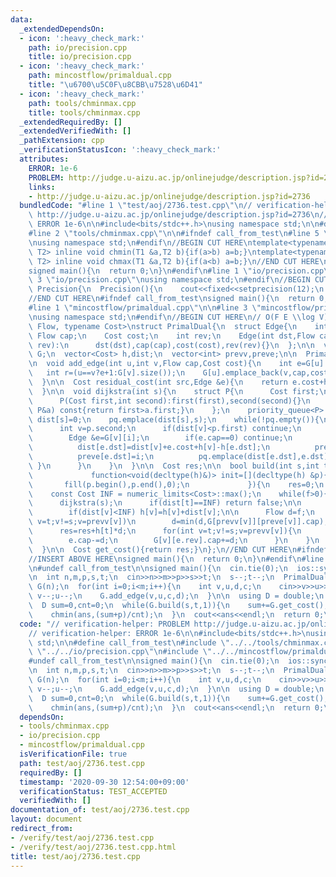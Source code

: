 ```yaml
---
data:
  _extendedDependsOn:
  - icon: ':heavy_check_mark:'
    path: io/precision.cpp
    title: io/precision.cpp
  - icon: ':heavy_check_mark:'
    path: mincostflow/primaldual.cpp
    title: "\u6700\u5C0F\u8CBB\u7528\u6D41"
  - icon: ':heavy_check_mark:'
    path: tools/chminmax.cpp
    title: tools/chminmax.cpp
  _extendedRequiredBy: []
  _extendedVerifiedWith: []
  _pathExtension: cpp
  _verificationStatusIcon: ':heavy_check_mark:'
  attributes:
    ERROR: 1e-6
    PROBLEM: http://judge.u-aizu.ac.jp/onlinejudge/description.jsp?id=2736
    links:
    - http://judge.u-aizu.ac.jp/onlinejudge/description.jsp?id=2736
  bundledCode: "#line 1 \"test/aoj/2736.test.cpp\"\n// verification-helper: PROBLEM\
    \ http://judge.u-aizu.ac.jp/onlinejudge/description.jsp?id=2736\n// verification-helper:\
    \ ERROR 1e-6\n\n#include<bits/stdc++.h>\nusing namespace std;\n\n#define call_from_test\n\
    #line 2 \"tools/chminmax.cpp\"\n\n#ifndef call_from_test\n#line 5 \"tools/chminmax.cpp\"\
    \nusing namespace std;\n#endif\n//BEGIN CUT HERE\ntemplate<typename T1,typename\
    \ T2> inline void chmin(T1 &a,T2 b){if(a>b) a=b;}\ntemplate<typename T1,typename\
    \ T2> inline void chmax(T1 &a,T2 b){if(a<b) a=b;}\n//END CUT HERE\n#ifndef call_from_test\n\
    signed main(){\n  return 0;\n}\n#endif\n#line 1 \"io/precision.cpp\"\n\n#line\
    \ 3 \"io/precision.cpp\"\nusing namespace std;\n#endif\n//BEGIN CUT HERE\nstruct\
    \ Precision{\n  Precision(){\n    cout<<fixed<<setprecision(12);\n  }\n}precision_beet;\n\
    //END CUT HERE\n#ifndef call_from_test\nsigned main(){\n  return 0;\n}\n#endif\n\
    #line 1 \"mincostflow/primaldual.cpp\"\n\n#line 3 \"mincostflow/primaldual.cpp\"\
    \nusing namespace std;\n#endif\n//BEGIN CUT HERE\n// O(F E \\log V)\ntemplate<typename\
    \ Flow, typename Cost>\nstruct PrimalDual{\n  struct Edge{\n    int dst;\n   \
    \ Flow cap;\n    Cost cost;\n    int rev;\n    Edge(int dst,Flow cap,Cost cost,int\
    \ rev):\n      dst(dst),cap(cap),cost(cost),rev(rev){}\n  };\n\n  vector<vector<Edge>>\
    \ G;\n  vector<Cost> h,dist;\n  vector<int> prevv,preve;\n\n  PrimalDual(int n):G(n),h(n),dist(n),prevv(n),preve(n){}\n\
    \n  void add_edge(int u,int v,Flow cap,Cost cost){\n    int e=G[u].size();\n \
    \   int r=(u==v?e+1:G[v].size());\n    G[u].emplace_back(v,cap,cost,r);\n    G[v].emplace_back(u,0,-cost,e);\n\
    \  }\n\n  Cost residual_cost(int src,Edge &e){\n    return e.cost+h[src]-h[e.dst];\n\
    \  }\n\n  void dijkstra(int s){\n    struct P{\n      Cost first;\n      int second;\n\
    \      P(Cost first,int second):first(first),second(second){}\n      bool operator<(const\
    \ P&a) const{return first>a.first;}\n    };\n    priority_queue<P> pq;\n\n   \
    \ dist[s]=0;\n    pq.emplace(dist[s],s);\n    while(!pq.empty()){\n      P p=pq.top();pq.pop();\n\
    \      int v=p.second;\n      if(dist[v]<p.first) continue;\n      for(int i=0;i<(int)G[v].size();i++){\n\
    \        Edge &e=G[v][i];\n        if(e.cap==0) continue;\n        if(dist[v]+residual_cost(v,e)<dist[e.dst]){\n\
    \          dist[e.dst]=dist[v]+e.cost+h[v]-h[e.dst];\n          prevv[e.dst]=v;\n\
    \          preve[e.dst]=i;\n          pq.emplace(dist[e.dst],e.dst);\n       \
    \ }\n      }\n    }\n  }\n\n  Cost res;\n\n  bool build(int s,int t,Flow f,\n\
    \             function<void(decltype(h)&)> init=[](decltype(h) &p){\n        \
    \       fill(p.begin(),p.end(),0);\n             }){\n    res=0;\n    init(h);\n\
    \    const Cost INF = numeric_limits<Cost>::max();\n    while(f>0){\n      fill(dist.begin(),dist.end(),INF);\n\
    \      dijkstra(s);\n      if(dist[t]==INF) return false;\n\n      for(int v=0;v<(int)h.size();v++)\n\
    \        if(dist[v]<INF) h[v]=h[v]+dist[v];\n\n      Flow d=f;\n      for(int\
    \ v=t;v!=s;v=prevv[v])\n        d=min(d,G[prevv[v]][preve[v]].cap);\n\n      f-=d;\n\
    \      res=res+h[t]*d;\n      for(int v=t;v!=s;v=prevv[v]){\n        Edge &e=G[prevv[v]][preve[v]];\n\
    \        e.cap-=d;\n        G[v][e.rev].cap+=d;\n      }\n    }\n    return true;\n\
    \  }\n\n  Cost get_cost(){return res;}\n};\n//END CUT HERE\n#ifndef call_from_test\n\
    //INSERT ABOVE HERE\nsigned main(){\n  return 0;\n}\n#endif\n#line 11 \"test/aoj/2736.test.cpp\"\
    \n#undef call_from_test\n\nsigned main(){\n  cin.tie(0);\n  ios::sync_with_stdio(0);\n\
    \n  int n,m,p,s,t;\n  cin>>n>>m>>p>>s>>t;\n  s--;t--;\n  PrimalDual<int, int>\
    \ G(n);\n  for(int i=0;i<m;i++){\n    int v,u,d,c;\n    cin>>v>>u>>d>>c;\n   \
    \ v--;u--;\n    G.add_edge(v,u,c,d);\n  }\n\n  using D = double;\n  D ans=1e18;\n\
    \  D sum=0,cnt=0;\n  while(G.build(s,t,1)){\n    sum+=G.get_cost();\n    cnt+=1;\n\
    \    chmin(ans,(sum+p)/cnt);\n  }\n  cout<<ans<<endl;\n  return 0;\n}\n"
  code: "// verification-helper: PROBLEM http://judge.u-aizu.ac.jp/onlinejudge/description.jsp?id=2736\n\
    // verification-helper: ERROR 1e-6\n\n#include<bits/stdc++.h>\nusing namespace\
    \ std;\n\n#define call_from_test\n#include \"../../tools/chminmax.cpp\"\n#include\
    \ \"../../io/precision.cpp\"\n#include \"../../mincostflow/primaldual.cpp\"\n\
    #undef call_from_test\n\nsigned main(){\n  cin.tie(0);\n  ios::sync_with_stdio(0);\n\
    \n  int n,m,p,s,t;\n  cin>>n>>m>>p>>s>>t;\n  s--;t--;\n  PrimalDual<int, int>\
    \ G(n);\n  for(int i=0;i<m;i++){\n    int v,u,d,c;\n    cin>>v>>u>>d>>c;\n   \
    \ v--;u--;\n    G.add_edge(v,u,c,d);\n  }\n\n  using D = double;\n  D ans=1e18;\n\
    \  D sum=0,cnt=0;\n  while(G.build(s,t,1)){\n    sum+=G.get_cost();\n    cnt+=1;\n\
    \    chmin(ans,(sum+p)/cnt);\n  }\n  cout<<ans<<endl;\n  return 0;\n}\n"
  dependsOn:
  - tools/chminmax.cpp
  - io/precision.cpp
  - mincostflow/primaldual.cpp
  isVerificationFile: true
  path: test/aoj/2736.test.cpp
  requiredBy: []
  timestamp: '2020-09-30 12:54:00+09:00'
  verificationStatus: TEST_ACCEPTED
  verifiedWith: []
documentation_of: test/aoj/2736.test.cpp
layout: document
redirect_from:
- /verify/test/aoj/2736.test.cpp
- /verify/test/aoj/2736.test.cpp.html
title: test/aoj/2736.test.cpp
---
```

